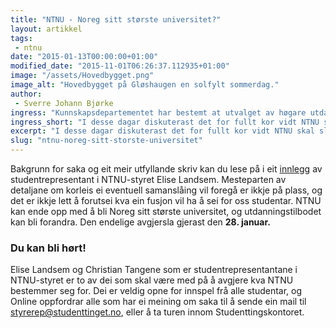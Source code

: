 ```yaml
---
title: "NTNU - Noreg sitt største universitet?"
layout: artikkel
tags: 
 - ntnu
date: "2015-01-13T00:00:00+01:00"
modified_date: "2015-11-01T06:26:37.112935+01:00"
image: "/assets/Hovedbygget.png"
image_alt: "Hovedbygget på Gløshaugen en solfylt sommerdag."
author:
 - Sverre Johann Bjørke
ingress: "Kunnskapsdepartementet har bestemt at utvalget av høgare utdanningar skal strømlinjeformast for å bli meir oversikteleg. Det diskuterast no ei samanslåing mellom NTNU og høgskulane i Sør-Trøndelag, Gjøvik, Ålesund og Narvik."
ingress_short: "I desse dagar diskuterast det for fullt kor vidt NTNU skal slå seg saman med fleire høgskular."
excerpt: "I desse dagar diskuterast det for fullt kor vidt NTNU skal slå seg saman med fleire høgskular."
slug: "ntnu-noreg-sitt-storste-universitet"
---
```

Bakgrunn for saka og eit meir utfyllande skriv kan du lese på i eit [innlegg](http://www.studenttinget.no/saks0/) av studentrepresentant i NTNU-styret Elise Landsem. Mesteparten av detaljane om korleis ei eventuell samanslåing vil foregå er ikkje på plass, og det er ikkje lett å forutsei kva ein fusjon vil ha å sei for oss studentar. NTNU kan ende opp med å bli Noreg sitt største universitet, og utdanningstilbodet kan bli forandra. Den endelige avgjersla gjerast den **28. januar.**

### Du kan bli hørt!
Elise Landsem og Christian Tangene som er studentrepresentantane i NTNU-styret er to av dei som skal være med på å avgjere kva NTNU bestemmer seg for. Dei er veldig opne for innspel frå alle studentar, og Online oppfordrar alle som har ei meining om saka til å sende ein mail til [styrerep@studenttinget.no](mailto:styrerep@studenttinget.no), eller å ta turen innom Studenttingskontoret.